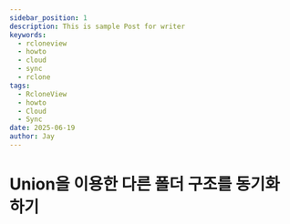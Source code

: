 ```yaml
---
sidebar_position: 1
description: This is sample Post for writer
keywords:
  - rcloneview
  - howto
  - cloud
  - sync
  - rclone
tags:
  - RcloneView
  - howto
  - Cloud
  - Sync
date: 2025-06-19
author: Jay
---
```

# Union을 이용한 다른 폴더 구조를 동기화 하기

